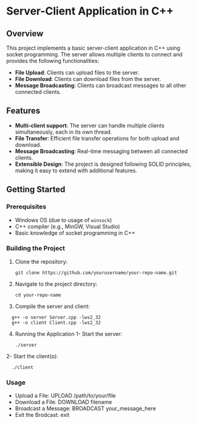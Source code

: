 # Server-Client Application in C++

## Overview

This project implements a basic server-client application in C++ using socket programming. The server allows multiple clients to connect and provides the following functionalities:
- **File Upload**: Clients can upload files to the server.
- **File Download**: Clients can download files from the server.
- **Message Broadcasting**: Clients can broadcast messages to all other connected clients.

## Features

- **Multi-client support**: The server can handle multiple clients simultaneously, each in its own thread.
- **File Transfer**: Efficient file transfer operations for both upload and download.
- **Message Broadcasting**: Real-time messaging between all connected clients.
- **Extensible Design**: The project is designed following SOLID principles, making it easy to extend with additional features.

## Getting Started

### Prerequisites

- Windows OS (due to usage of `winsock`)
- C++ compiler (e.g., MinGW, Visual Studio)
- Basic knowledge of socket programming in C++

### Building the Project

1. Clone the repository:
   ```
   git clone https://github.com/yourusername/your-repo-name.git
   ```
2. Navigate to the project directory:
   ```
   cd your-repo-name
   ```
3. Compile the server and client:
```
  g++ -o server Server.cpp -lws2_32
  g++ -o client Client.cpp -lws2_32
```
4. Running the Application
  1- Start the server:
    ```
    ./server
    ```
  2- Start the client(s):
  ```
    ./client
  ```
### Usage
- Upload a File: UPLOAD /path/to/your/file
- Download a File: DOWNLOAD filename
- Broadcast a Message: BROADCAST your_message_here
- Exit the Brodcast: exit
